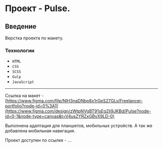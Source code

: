 # Проект - Pulse.

## Введение
Верстка проекта по макету.
### Технологии
- `HTML`
- `CSS`
- `SСSS`
- `Gulp`
- `JavaScript`
***  
Ссылка на макет - [https://www.figma.com/file/NlH3naDNbp8x1rGeS27GLy/Freelancer-portfolio?node-id=0%3A1](https://www.figma.com/design/zWtpNVgBT91sEg2li9JKBd/Pulse?node-id=0-1&node-type=canvas&t=V4usZYRZxGByX9LD-0)

Выполнена адаптация для планшетов, мобильных устройств. 
А так же добавлена мобильная навигация.

Проект доступен по ссылке - ...
